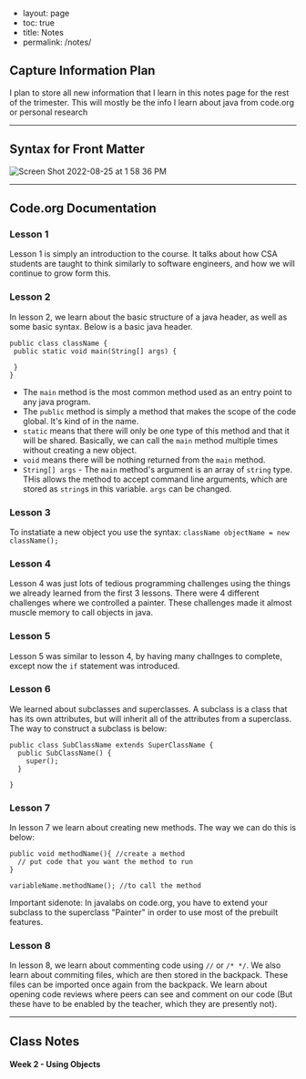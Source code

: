 - layout: page
- toc: true
- title: Notes
- permalink: /notes/

## Capture Information Plan
I plan to store all new information that I learn in this notes page for the rest of the trimester. This will mostly be the info I learn about java from code.org or personal research

---

## Syntax for Front Matter

![Screen Shot 2022-08-25 at 1 58 36 PM](https://user-images.githubusercontent.com/24465360/186767931-d47f4cb3-6c7c-4d68-8b51-8bd6ee659f86.png)

--- 

## Code.org Documentation

### Lesson 1
Lesson 1 is simply an introduction to the course. It talks about how CSA students are taught to think similarly to software engineers, and how we will continue to grow form this.

### Lesson 2
 In lesson 2, we learn about the basic structure of a java header, as well as some basic syntax. Below is a basic java header.
 ```
public class className {
  public static void main(String[] args) {
  
  }
}
 ```
 
 - The ```main``` method is the most common method used as an entry point to any java program. 
 - The ```public``` method is simply a method that makes the scope of the code global. It's kind of in the name.
 - ```static``` means that there will only be one type of this method and that it will be shared. Basically, we can call the ```main``` method multiple times without creating a new object.
 - ```void``` means there will be nothing returned from the ```main``` method.
 - ```String[] args``` - The ```main``` method's argument is an array of ```string``` type. THis allows the method to accept command line arguments, which are stored as ```string```s in this variable. ```args``` can be changed.

### Lesson 3
To instatiate a new object you use the syntax: ```className objectName = new className();```

### Lesson 4
Lesson 4 was just lots of tedious programming challenges using the things we already learned from the first 3 lessons. There were 4 different challenges where we controlled a painter. These challenges made it almost muscle memory to call objects in java.

### Lesson 5
Lesson 5 was similar to lesson 4, by having many challnges to complete, except now the ```if``` statement was introduced. 

### Lesson 6
We learned about subclasses and superclasses. A subclass is a class that has its own attributes, but will inherit all of the attributes from a superclass. The way to construct a subclass is below:
```
public class SubClassName extends SuperClassName {
  public SubClassName() {
    super();
  }

}
```

### Lesson 7
In lesson 7 we learn about creating new methods. The way we can do this is below:
```
public void methodName(){ //create a method
  // put code that you want the method to run
}

variableName.methodName(); //to call the method
```

Important sidenote: In javalabs on code.org, you have to extend your subclass to the superclass "Painter" in order to use most of the prebuilt features.

### Lesson 8
In lesson 8, we learn about commenting code using ```//``` or ```/* */```. We also learn about commiting files, which are then stored in the backpack. These files can be imported once again from the backpack. We learn about opening code reviews where peers can see and comment on our code (But these have to be enabled by the teacher, which they are presently not). 


---

## Class Notes

#### Week 2 - Using Objects
